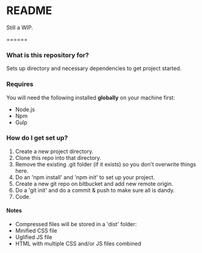 # README #

Still a WIP.

======

### What is this repository for? ###

Sets up directory and necessary dependencies to get project started.

### Requires ###

You will need the following installed **globally** on your machine first:

- Node.js
- Npm
- Gulp

### How do I get set up? ###

1. Create a new project directory.
2. Clone this repo into that directory.
3. Remove the existing .git folder (if it exists) so you don't overwrite things here.
4. Do an 'npm install' and 'npm init' to set up your project.
5. Create a new git repo on bitbucket and add new remote origin.
6. Do a 'git init' and do a commit & push to make sure all is dandy.
7. Code.

#### Notes ####

- Compressed files will be stored in a 'dist' folder:
- Minified CSS file
- Uglified JS file
- HTML with multiple CSS and/or JS files combined
